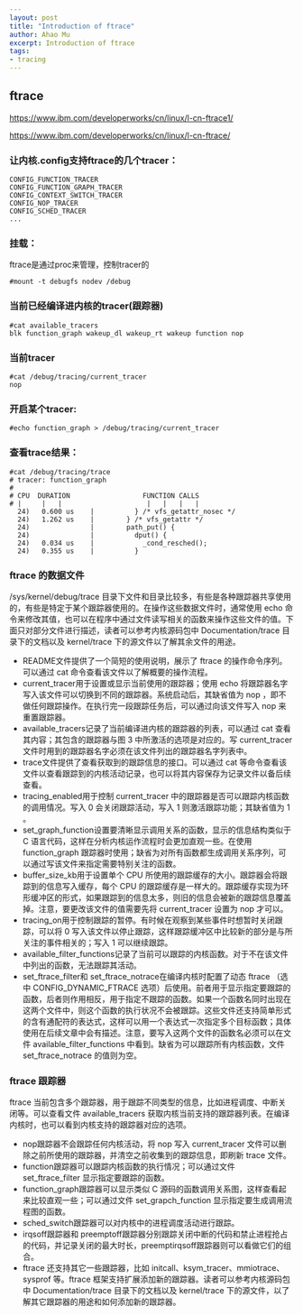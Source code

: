```yaml
---
layout: post
title: "Introduction of ftrace"
author: Ahao Mu
excerpt: Introduction of ftrace
tags:
- tracing
---
```


## ftrace 
https://www.ibm.com/developerworks/cn/linux/l-cn-ftrace1/

https://www.ibm.com/developerworks/cn/linux/l-cn-ftrace/

### 让内核.config支持ftrace的几个tracer：

```
CONFIG_FUNCTION_TRACER 
CONFIG_FUNCTION_GRAPH_TRACER 
CONFIG_CONTEXT_SWITCH_TRACER 
CONFIG_NOP_TRACER 
CONFIG_SCHED_TRACER 
...
```

### 挂载：
ftrace是通过proc来管理，控制tracer的

```
#mount -t debugfs nodev /debug
```

### 当前已经编译进内核的tracer(跟踪器)

```
#cat available_tracers
blk function_graph wakeup_dl wakeup_rt wakeup function nop
```

### 当前tracer

```
#cat /debug/tracing/current_tracer
nop
```

### 开启某个tracer:

```
#echo function_graph > /debug/tracing/current_tracer
```

### 查看trace结果：

```
#cat /debug/tracing/trace
# tracer: function_graph
#
# CPU  DURATION                  FUNCTION CALLS
# |     |   |                     |   |   |   |
  24)   0.600 us    |          } /* vfs_getattr_nosec */
  24)   1.262 us    |        } /* vfs_getattr */
  24)               |        path_put() {
  24)               |          dput() {
  24)   0.034 us    |            _cond_resched();
  24)   0.355 us    |          }

```

### ftrace 的数据文件
/sys/kernel/debug/trace 目录下文件和目录比较多，有些是各种跟踪器共享使用的，有些是特定于某个跟踪器使用的。在操作这些数据文件时，通常使用 echo 命令来修改其值，也可以在程序中通过文件读写相关的函数来操作这些文件的值。下面只对部分文件进行描述，读者可以参考内核源码包中 Documentation/trace 目录下的文档以及 kernel/trace 下的源文件以了解其余文件的用途。

* README文件提供了一个简短的使用说明，展示了 ftrace 的操作命令序列。可以通过 cat 命令查看该文件以了解概要的操作流程。
* current_tracer用于设置或显示当前使用的跟踪器；使用 echo 将跟踪器名字写入该文件可以切换到不同的跟踪器。系统启动后，其缺省值为 nop ，即不做任何跟踪操作。在执行完一段跟踪任务后，可以通过向该文件写入 nop 来重置跟踪器。
* available_tracers记录了当前编译进内核的跟踪器的列表，可以通过 cat 查看其内容；其包含的跟踪器与图 3 中所激活的选项是对应的。写 current_tracer 文件时用到的跟踪器名字必须在该文件列出的跟踪器名字列表中。
* trace文件提供了查看获取到的跟踪信息的接口。可以通过 cat 等命令查看该文件以查看跟踪到的内核活动记录，也可以将其内容保存为记录文件以备后续查看。
* tracing_enabled用于控制 current_tracer 中的跟踪器是否可以跟踪内核函数的调用情况。写入 0 会关闭跟踪活动，写入 1 则激活跟踪功能；其缺省值为 1 。
* set_graph_function设置要清晰显示调用关系的函数，显示的信息结构类似于 C 语言代码，这样在分析内核运作流程时会更加直观一些。在使用 function_graph 跟踪器时使用；缺省为对所有函数都生成调用关系序列，可以通过写该文件来指定需要特别关注的函数。
* buffer_size_kb用于设置单个 CPU 所使用的跟踪缓存的大小。跟踪器会将跟踪到的信息写入缓存，每个 CPU 的跟踪缓存是一样大的。跟踪缓存实现为环形缓冲区的形式，如果跟踪到的信息太多，则旧的信息会被新的跟踪信息覆盖掉。注意，要更改该文件的值需要先将 current_tracer 设置为 nop 才可以。
* tracing_on用于控制跟踪的暂停。有时候在观察到某些事件时想暂时关闭跟踪，可以将 0 写入该文件以停止跟踪，这样跟踪缓冲区中比较新的部分是与所关注的事件相关的；写入 1 可以继续跟踪。
* available_filter_functions记录了当前可以跟踪的内核函数。对于不在该文件中列出的函数，无法跟踪其活动。
* set_ftrace_filter和 set_ftrace_notrace在编译内核时配置了动态 ftrace （选中 CONFIG_DYNAMIC_FTRACE 选项）后使用。前者用于显示指定要跟踪的函数，后者则作用相反，用于指定不跟踪的函数。如果一个函数名同时出现在这两个文件中，则这个函数的执行状况不会被跟踪。这些文件还支持简单形式的含有通配符的表达式，这样可以用一个表达式一次指定多个目标函数；具体使用在后续文章中会有描述。注意，要写入这两个文件的函数名必须可以在文件 available_filter_functions 中看到。缺省为可以跟踪所有内核函数，文件 set_ftrace_notrace 的值则为空。

### ftrace 跟踪器
ftrace 当前包含多个跟踪器，用于跟踪不同类型的信息，比如进程调度、中断关闭等。可以查看文件 available_tracers 获取内核当前支持的跟踪器列表。在编译内核时，也可以看到内核支持的跟踪器对应的选项。

* nop跟踪器不会跟踪任何内核活动，将 nop 写入 current_tracer 文件可以删除之前所使用的跟踪器，并清空之前收集到的跟踪信息，即刷新 trace 文件。
* function跟踪器可以跟踪内核函数的执行情况；可以通过文件 set_ftrace_filter 显示指定要跟踪的函数。
* function_graph跟踪器可以显示类似 C 源码的函数调用关系图，这样查看起来比较直观一些；可以通过文件 set_grapch_function 显示指定要生成调用流程图的函数。
* sched_switch跟踪器可以对内核中的进程调度活动进行跟踪。
* irqsoff跟踪器和 preemptoff跟踪器分别跟踪关闭中断的代码和禁止进程抢占的代码，并记录关闭的最大时长，preemptirqsoff跟踪器则可以看做它们的组合。
* ftrace 还支持其它一些跟踪器，比如 initcall、ksym_tracer、mmiotrace、sysprof 等。ftrace 框架支持扩展添加新的跟踪器。读者可以参考内核源码包中 Documentation/trace 目录下的文档以及 kernel/trace 下的源文件，以了解其它跟踪器的用途和如何添加新的跟踪器。
